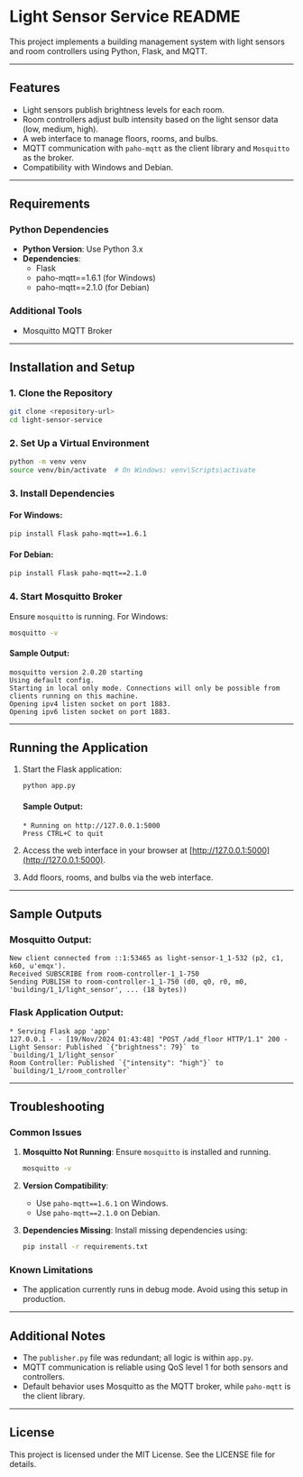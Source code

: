 
# Light Sensor Service README

This project implements a building management system with light sensors and room controllers using Python, Flask, and MQTT.

---

## Features

- Light sensors publish brightness levels for each room.
- Room controllers adjust bulb intensity based on the light sensor data (low, medium, high).
- A web interface to manage floors, rooms, and bulbs.
- MQTT communication with `paho-mqtt` as the client library and `Mosquitto` as the broker.
- Compatibility with Windows and Debian.

---

## Requirements

### Python Dependencies
- **Python Version**: Use Python 3.x
- **Dependencies**:
  - Flask
  - paho-mqtt==1.6.1 (for Windows)
  - paho-mqtt==2.1.0 (for Debian)

### Additional Tools
- Mosquitto MQTT Broker

---

## Installation and Setup

### 1. Clone the Repository
```bash
git clone <repository-url>
cd light-sensor-service
```

### 2. Set Up a Virtual Environment
```bash
python -m venv venv
source venv/bin/activate  # On Windows: venv\Scripts\activate
```

### 3. Install Dependencies
#### For Windows:
```bash
pip install Flask paho-mqtt==1.6.1
```

#### For Debian:
```bash
pip install Flask paho-mqtt==2.1.0
```

### 4. Start Mosquitto Broker
Ensure `mosquitto` is running. For Windows:
```bash
mosquitto -v
```

#### Sample Output:
```plaintext
mosquitto version 2.0.20 starting
Using default config.
Starting in local only mode. Connections will only be possible from clients running on this machine.
Opening ipv4 listen socket on port 1883.
Opening ipv6 listen socket on port 1883.
```

---

## Running the Application

1. Start the Flask application:
   ```bash
   python app.py
   ```

   #### Sample Output:
   ```plaintext
   * Running on http://127.0.0.1:5000
   Press CTRL+C to quit
   ```

2. Access the web interface in your browser at [http://127.0.0.1:5000](http://127.0.0.1:5000).

3. Add floors, rooms, and bulbs via the web interface.

---

## Sample Outputs

### Mosquitto Output:
```plaintext
New client connected from ::1:53465 as light-sensor-1_1-532 (p2, c1, k60, u'emqx').
Received SUBSCRIBE from room-controller-1_1-750
Sending PUBLISH to room-controller-1_1-750 (d0, q0, r0, m0, 'building/1_1/light_sensor', ... (18 bytes))
```

### Flask Application Output:
```plaintext
* Serving Flask app 'app'
127.0.0.1 - - [19/Nov/2024 01:43:48] "POST /add_floor HTTP/1.1" 200 -
Light Sensor: Published `{"brightness": 79}` to `building/1_1/light_sensor`
Room Controller: Published `{"intensity": "high"}` to `building/1_1/room_controller`
```

---

## Troubleshooting

### Common Issues
1. **Mosquitto Not Running**:
   Ensure `mosquitto` is installed and running.
   ```bash
   mosquitto -v
   ```

2. **Version Compatibility**:
   - Use `paho-mqtt==1.6.1` on Windows.
   - Use `paho-mqtt==2.1.0` on Debian.

3. **Dependencies Missing**:
   Install missing dependencies using:
   ```bash
   pip install -r requirements.txt
   ```

### Known Limitations
- The application currently runs in debug mode. Avoid using this setup in production.

---

## Additional Notes

- The `publisher.py` file was redundant; all logic is within `app.py`.
- MQTT communication is reliable using QoS level 1 for both sensors and controllers.
- Default behavior uses Mosquitto as the MQTT broker, while `paho-mqtt` is the client library.

---

## License

This project is licensed under the MIT License. See the LICENSE file for details.
